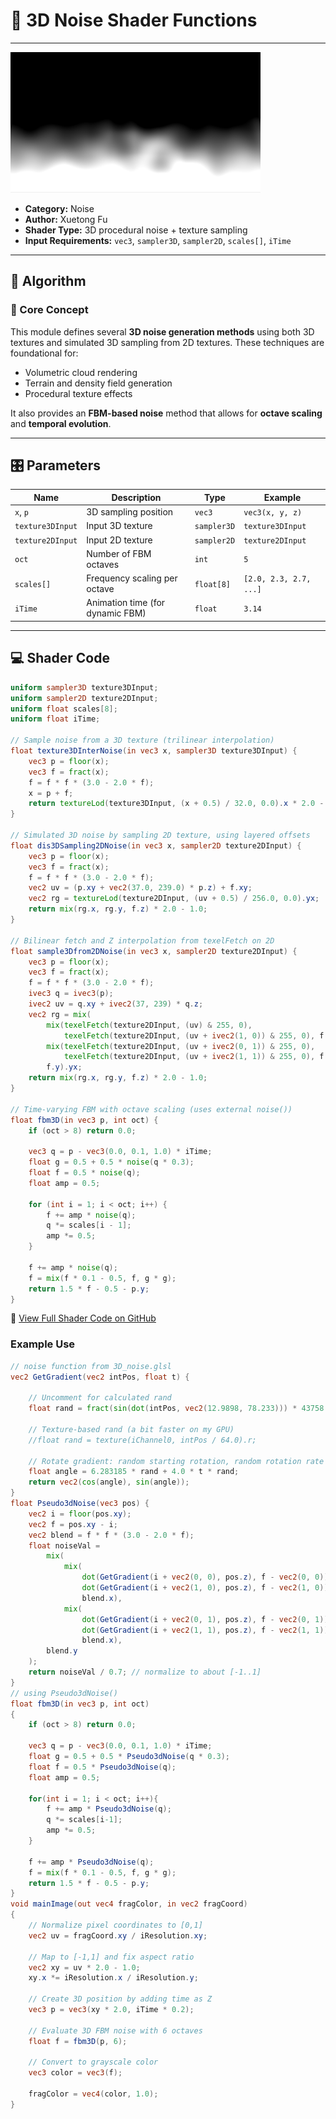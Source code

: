 # 🧩 3D Noise Shader Functions

---

<img src="../../../../shaders/screenshots/noise/3D_noise.png" alt="3D Noise Example" width="400" height="225">

- **Category:** Noise  
- **Author:** Xuetong Fu  
- **Shader Type:** 3D procedural noise + texture sampling  
- **Input Requirements:** `vec3`, `sampler3D`, `sampler2D`, `scales[]`, `iTime`

---

## 🧠 Algorithm

### 🔷 Core Concept

This module defines several **3D noise generation methods** using both 3D textures and simulated 3D sampling from 2D textures. These techniques are foundational for:

- Volumetric cloud rendering  
- Terrain and density field generation  
- Procedural texture effects  

It also provides an **FBM-based noise** method that allows for **octave scaling** and **temporal evolution**.

---

## 🎛️ Parameters

| Name            | Description                                  | Type        | Example                  |
|-----------------|----------------------------------------------|-------------|--------------------------|
| `x`, `p`        | 3D sampling position                         | `vec3`      | `vec3(x, y, z)`          |
| `texture3DInput`| Input 3D texture                             | `sampler3D` | `texture3DInput`         |
| `texture2DInput`| Input 2D texture                             | `sampler2D` | `texture2DInput`         |
| `oct`           | Number of FBM octaves                        | `int`       | `5`                      |
| `scales[]`      | Frequency scaling per octave                 | `float[8]`  | `[2.0, 2.3, 2.7, ...]`   |
| `iTime`         | Animation time (for dynamic FBM)             | `float`     | `3.14`                   |

---

## 💻 Shader Code

```glsl
uniform sampler3D texture3DInput;
uniform sampler2D texture2DInput;
uniform float scales[8];
uniform float iTime;

// Sample noise from a 3D texture (trilinear interpolation)
float texture3DInterNoise(in vec3 x, sampler3D texture3DInput) {
    vec3 p = floor(x);
    vec3 f = fract(x);
    f = f * f * (3.0 - 2.0 * f);
    x = p + f;
    return textureLod(texture3DInput, (x + 0.5) / 32.0, 0.0).x * 2.0 - 1.0;
}

// Simulated 3D noise by sampling 2D texture, using layered offsets
float dis3DSampling2DNoise(in vec3 x, sampler2D texture2DInput) {
    vec3 p = floor(x);
    vec3 f = fract(x);
    f = f * f * (3.0 - 2.0 * f);
    vec2 uv = (p.xy + vec2(37.0, 239.0) * p.z) + f.xy;
    vec2 rg = textureLod(texture2DInput, (uv + 0.5) / 256.0, 0.0).yx;
    return mix(rg.x, rg.y, f.z) * 2.0 - 1.0;
}

// Bilinear fetch and Z interpolation from texelFetch on 2D
float sample3Dfrom2DNoise(in vec3 x, sampler2D texture2DInput) {
    vec3 p = floor(x);
    vec3 f = fract(x);
    f = f * f * (3.0 - 2.0 * f);
    ivec3 q = ivec3(p);
    ivec2 uv = q.xy + ivec2(37, 239) * q.z;
    vec2 rg = mix(
        mix(texelFetch(texture2DInput, (uv) & 255, 0),
            texelFetch(texture2DInput, (uv + ivec2(1, 0)) & 255, 0), f.x),
        mix(texelFetch(texture2DInput, (uv + ivec2(0, 1)) & 255, 0),
            texelFetch(texture2DInput, (uv + ivec2(1, 1)) & 255, 0), f.x),
        f.y).yx;
    return mix(rg.x, rg.y, f.z) * 2.0 - 1.0;  
}

// Time-varying FBM with octave scaling (uses external noise())
float fbm3D(in vec3 p, int oct) {
    if (oct > 8) return 0.0;

    vec3 q = p - vec3(0.0, 0.1, 1.0) * iTime; 
    float g = 0.5 + 0.5 * noise(q * 0.3);
    float f = 0.5 * noise(q);
    float amp = 0.5;

    for (int i = 1; i < oct; i++) {
        f += amp * noise(q);
        q *= scales[i - 1];
        amp *= 0.5;
    }

    f += amp * noise(q);
    f = mix(f * 0.1 - 0.5, f, g * g);
    return 1.5 * f - 0.5 - p.y;
}
```
🔗 [View Full Shader Code on GitHub](https://github.com/friedaxvictoria/procedural_shader_framework/blob/main/shaders/shaders/noise/3D_noise.glsl)
### Example Use

```glsl
// noise function from 3D_noise.glsl
vec2 GetGradient(vec2 intPos, float t) {
    
    // Uncomment for calculated rand
    float rand = fract(sin(dot(intPos, vec2(12.9898, 78.233))) * 43758.5453);;
    
    // Texture-based rand (a bit faster on my GPU)
    //float rand = texture(iChannel0, intPos / 64.0).r;
    
    // Rotate gradient: random starting rotation, random rotation rate
    float angle = 6.283185 * rand + 4.0 * t * rand;
    return vec2(cos(angle), sin(angle));
}
float Pseudo3dNoise(vec3 pos) {
    vec2 i = floor(pos.xy);
    vec2 f = pos.xy - i;
    vec2 blend = f * f * (3.0 - 2.0 * f);
    float noiseVal = 
        mix(
            mix(
                dot(GetGradient(i + vec2(0, 0), pos.z), f - vec2(0, 0)),
                dot(GetGradient(i + vec2(1, 0), pos.z), f - vec2(1, 0)),
                blend.x),
            mix(
                dot(GetGradient(i + vec2(0, 1), pos.z), f - vec2(0, 1)),
                dot(GetGradient(i + vec2(1, 1), pos.z), f - vec2(1, 1)),
                blend.x),
        blend.y
    );
    return noiseVal / 0.7; // normalize to about [-1..1]
}
// using Pseudo3dNoise()
float fbm3D(in vec3 p, int oct)
{
    if (oct > 8) return 0.0;

    vec3 q = p - vec3(0.0, 0.1, 1.0) * iTime; 
    float g = 0.5 + 0.5 * Pseudo3dNoise(q * 0.3);
    float f = 0.5 * Pseudo3dNoise(q);
    float amp = 0.5;

    for(int i = 1; i < oct; i++){
        f += amp * Pseudo3dNoise(q);
        q *= scales[i-1];
        amp *= 0.5;
    }

    f += amp * Pseudo3dNoise(q);
    f = mix(f * 0.1 - 0.5, f, g * g);
    return 1.5 * f - 0.5 - p.y;
}
void mainImage(out vec4 fragColor, in vec2 fragCoord)
{
    // Normalize pixel coordinates to [0,1]
    vec2 uv = fragCoord.xy / iResolution.xy;

    // Map to [-1,1] and fix aspect ratio
    vec2 xy = uv * 2.0 - 1.0;
    xy.x *= iResolution.x / iResolution.y;

    // Create 3D position by adding time as Z
    vec3 p = vec3(xy * 2.0, iTime * 0.2);

    // Evaluate 3D FBM noise with 6 octaves
    float f = fbm3D(p, 6);

    // Convert to grayscale color
    vec3 color = vec3(f);

    fragColor = vec4(color, 1.0);
}
```
